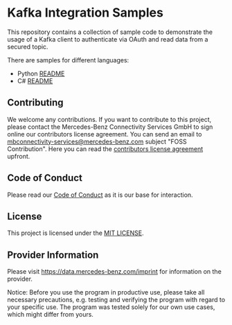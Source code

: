 # Kafka Integration Samples

This repository contains a collection of sample code to demonstrate the usage of a Kafka client to authenticate
via OAuth and read data from a secured topic.

There are samples for different languages:

* Python [README](kafka-sample/python/README)
* C# [README](kafka-sample/c%23/README)


## Contributing

We welcome any contributions.
If you want to contribute to this project, please contact the Mercedes-Benz Connectivity Services GmbH to sign online our contributors license agreement. 
You can send an email to mbconnectivity-services@mercedes-benz.com subject "FOSS Contribution". Here you can read the [contributors license agreement](CONTRIBUTORS_LICENSE_AGREEMENT_MBCS.pdf) upfront. 

## Code of Conduct

Please read our [Code of Conduct](https://github.com/mercedes-benz/daimler-foss/blob/master/CODE_OF_CONDUCT.md) as it is our base for interaction.

## License

This project is licensed under the [MIT LICENSE](LICENSE).

## Provider Information

Please visit <https://data.mercedes-benz.com/imprint> for information on the provider.

Notice: Before you use the program in productive use, please take all necessary precautions, e.g. testing and verifying the program with regard to your specific use. 
The program was tested solely for our own use cases, which might differ from yours.
